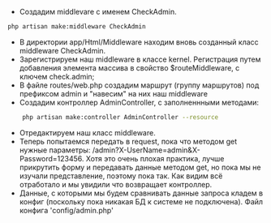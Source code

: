 - Создадим middlevare с именем CheckAdmin. 

```bash
php artisan make:middleware CheckAdmin
```

- В директории app/Html/Middleware находим вновь созданный класс middleware CheckAdmin.
- Зарегистрируем наш middleware в классе kernel. Регистрация путем добавления элемента массива в свойство $routeMiddleware, с ключем
check.admin;
- В файле routes/web.php создадим маршрут (группу маршрутов) под префиксом admin и "навесим" на них наш middleware 
- Создадим контроллер AdminController, с заполненнными методами: 

```bash
    php artisan make:controller AdminController --resource
```

- Отредактируем наш класс middleware.
- Теперь попытаемся передать в request, пока что методом get нужные параметры: /admin?X-UserName=admin&X-Password=123456. Хотя это очень плохая практика, лучше прикрутить форму и передавать данные методом get, но пока мы не изучали представление, поэтому пока так. Как видим всё отработало и мы увидили что возвращает контроллер.
- Данные, с которыми мы будем сравнивать данные запроса кладем в конфиг (поскольку пока никакая БД к системе не подключена). Файл конфига 'config/admin.php'
